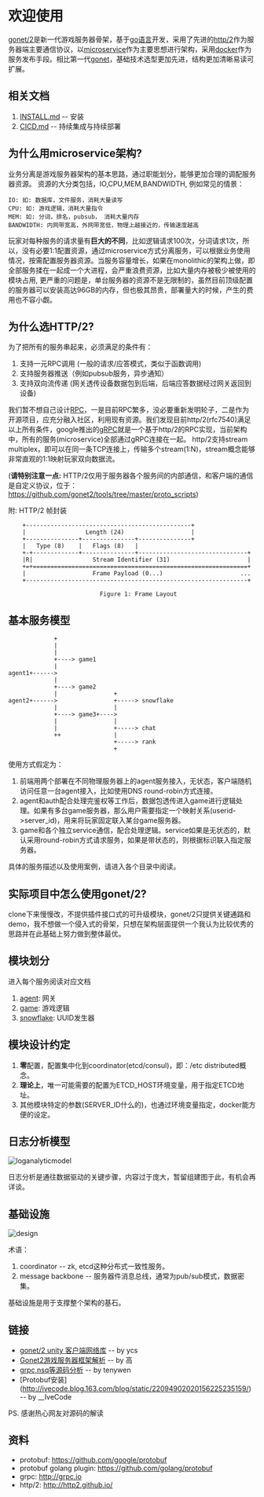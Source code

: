 # 欢迎使用
[gonet/2](https://github.com/gonet2)是新一代游戏服务器骨架，基于[go语言](http://golang.org)开发，采用了先进的[http/2](http://http2.github.io/)作为服务器端主要通信协议，以[microservice](http://martinfowler.com/articles/microservices.html)作为主要思想进行架构，采用[docker](https://www.docker.com/)作为服务发布手段。相比第一代[gonet](http://github.com/xtaci/gonet)，基础技术选型更加先进，结构更加清晰易读可扩展。

## 相关文档
1. [INSTALL.md](https://github.com/gonet2/doc/blob/master/INSTALL.md) -- 安装
2. [CICD.md](https://github.com/gonet2/doc/blob/master/CICD.md) -- 持续集成与持续部署

## 为什么用microservice架构?
业务分离是游戏服务器架构的基本思路，通过职能划分，能够更加合理的调配服务器资源。
资源的大分类包括，IO,CPU,MEM,BANDWIDTH, 例如常见的情景：        

    IO: 如: 数据库，文件服务，消耗大量读写        
    CPU: 如: 游戏逻辑，消耗大量指令        
    MEM: 如: 分词，排名，pubsub， 消耗大量内存   
    BANDWIDTH: 内网带宽高，外网带宽低，物理上越接近的，传输速度越高

玩家对每种服务的请求量有**巨大的不同**，比如逻辑请求100次，分词请求1次，所以，没有必要1:1配置资源，通过microservice方式分离服务，可以根据业务使用情况，按需配置服务器资源。当服务容量增长，如果在monolithic的架构上做，即全部服务揉在一起成一个大进程，会严重浪费资源，比如大量内存被极少被使用的模块占用, 更严重的问题是，单台服务器的资源不是无限制的，虽然目前顶级配置的服务器可以安装高达96GB的内存，但也极其昂贵，部署量大的时候，产生的费用也不容小觑。

## 为什么选HTTP/2?
为了把所有的服务串起来，必须满足的条件有：    
1. 支持一元RPC调用 (一般的请求/应答模式，类似于函数调用)      
2. 支持服务器推送（例如pubsub服务，异步通知）        
3. 支持双向流传递 (网关透传设备数据包到后端，后端应答数据经过网关返回到设备)        

我们暂不想自己设计[RPC](https://en.wikipedia.org/wiki/Remote_procedure_call)，一是目前RPC繁多，没必要重新发明轮子，二是作为开源项目，应充分融入社区，利用现有资源。我们发现目前http/2(rfc7540)满足以上所有条件，google推出的[gRPC](http://grpc.io/)就是一个基于http/2的RPC实现，当前架构中，所有的服务(microservice)全部通过gRPC连接在一起。 http/2支持stream multiplex，即可以在同一条TCP连接上，传输多个stream(1:N)，stream概念能够非常直观的1:1映射玩家双向数据流。

(**请特别注意一点:** HTTP/2仅用于服务器各个服务间的内部通信，和客户端的通信是自定义协议，位于：https://github.com/gonet2/tools/tree/master/proto_scripts)

附: HTTP/2 帧封装         

        +-----------------------------------------------+
        |                 Length (24)                   |
        +---------------+---------------+---------------+
        |   Type (8)    |   Flags (8)   |
        +-+-------------+---------------+-------------------------------+
        |R|                 Stream Identifier (31)                      |
        +=+=============================================================+
        |                   Frame Payload (0...)                      ...
        +---------------------------------------------------------------+
    
                              Figure 1: Frame Layout
          
## 基本服务模型 

                 +
                 |
                 |
                 +----> game1
                 |
    agent1+------>
                 |
                 +----> game2
                 |                +
    agent2+------>                +-----> snowflake
                 |                |
                 +----> game3+---->
                 |                |
                 |                +-----> chat
                 ++               |
                                  +-----> rank
                                  +        

使用方式假定为：         

1. 前端用两个部署在不同物理服务器上的agent服务接入，无状态，客户端随机访问任意一台agent接入，比如使用DNS round-robin方式连接。
2. agent和auth配合处理完鉴权等工作后，数据包透传进入game进行逻辑处理。如果有多台game服务器，那么用户需要指定一个映射关系(userid->server_id)，用来将玩家固定联入某台game服务器。
3. game和各个独立service通信，配合处理逻辑。service如果是无状态的，默认采用round-robin方式请求服务，如果是带状态的，则根据标识联入指定服务器。

具体的服务描述以及使用案例，请进入各个目录中阅读。

## 实际项目中怎么使用gonet/2?
clone下来慢慢改，不提供插件接口式的可升级模块，gonet/2只提供关键通路和demo，我不想做一个侵入式的骨架，只想在架构层面提供一个我认为比较优秀的思路并在此基础上努力做到整体最优。

## 模块划分
进入每个服务阅读对应文档      
1. [agent](https://github.com/gonet2/agent): 网关      
2. [game](https://github.com/gonet2/game): 游戏逻辑     
3. [snowflake](https://github.com/gonet2/snowflake): UUID发生器      

## 模块设计约定
1. **零**配置，配置集中化到coordinator(etcd/consul)，即：/etc distributed概念。                    
2. **理论上**，唯一可能需要的配置为ETCD_HOST环境变量，用于指定ETCD地址。          
3. 其他模块特定的参数(SERVER_ID什么的)，也通过环境变量指定，docker能方便的设定。

## 日志分析模型
![loganalyticmodel](http://gonet2.github.io/log.png)

日志分析是通往数据驱动的关键步骤，内容过于庞大，暂留组建图于此，有机会再详谈。

## 基础设施

![design](http://gonet2.github.io/design.png)

术语：

1. coordinator -- zk, etcd这种分布式一致性服务。
2. message backbone -- 服务器件消息总线，通常为pub/sub模式，数据密集。

基础设施是用于支撑整个架构的基石。

## 链接
* [gonet/2 unity 客户端网络库](https://github.com/en/libunity) -- by ycs
* [Gonet2游戏服务器框架解析](http://blog.csdn.net/q26335804/article/category/5726691)  -- by 高
* [grpc,nsq等源码分析](https://github.com/tenywen/share) -- by tenywen
* [Protobuf安装] (http://ivecode.blog.163.com/blog/static/22094902020156225235159/) -- by __IveCode

PS. 感谢热心网友对源码的解读

## 资料
* protobuf: https://github.com/google/protobuf
* protobuf golang plugin: https://github.com/golang/protobuf
* grpc: http://grpc.io
* http/2: http://http2.github.io/

